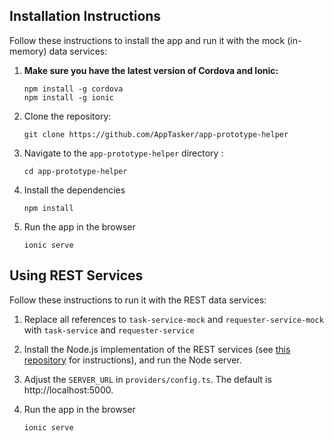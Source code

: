 
## Installation Instructions

Follow these instructions to install the app and run it with the mock (in-memory) data services:

1. **Make sure you have the latest version of Cordova and Ionic:**
    ```
    npm install -g cordova
    npm install -g ionic
    ```

1. Clone the repository:
    ```
    git clone https://github.com/AppTasker/app-prototype-helper
    ```

1. Navigate to the `app-prototype-helper` directory :
    ```
    cd app-prototype-helper
    ```

1. Install the dependencies
    ```
    npm install
    ```
  
1. Run the app in the browser
    ```
    ionic serve
    ```

## Using REST Services

Follow these instructions to run it with the REST data services:

1. Replace all references to `task-service-mock` and `requester-service-mock` with `task-service` and `requester-service`
 
1. Install the Node.js implementation of the REST services (see [this repository](https://github.com/AppTasker/app-prototype-helper) for instructions), and run the Node server.
 
1. Adjust the `SERVER_URL` in `providers/config.ts`. The default is http://localhost:5000.

1. Run the app in the browser
    ```
    ionic serve
    ```